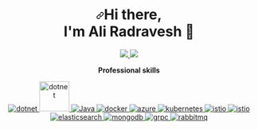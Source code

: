<h1 align="center" dir="auto"><a id="user-content-hi-there--im-ali-radravesh--" class="anchor" aria-hidden="true" href="#hi-there--im-ali-radravesh--"><svg class="octicon octicon-link" viewBox="0 0 16 16" version="1.1" width="16" height="16" aria-hidden="true"><path fill-rule="evenodd" d="M7.775 3.275a.75.75 0 001.06 1.06l1.25-1.25a2 2 0 112.83 2.83l-2.5 2.5a2 2 0 01-2.83 0 .75.75 0 00-1.06 1.06 3.5 3.5 0 004.95 0l2.5-2.5a3.5 3.5 0 00-4.95-4.95l-1.25 1.25zm-4.69 9.64a2 2 0 010-2.83l2.5-2.5a2 2 0 012.83 0 .75.75 0 001.06-1.06 3.5 3.5 0 00-4.95 0l-2.5 2.5a3.5 3.5 0 004.95 4.95l1.25-1.25a.75.75 0 00-1.06-1.06l-1.25 1.25a2 2 0 01-2.83 0z"></path></svg></a>Hi there, <br> I'm Ali Radravesh <g-emoji class="g-emoji" alias="wave" fallback-src="https://github.githubassets.com/images/icons/emoji/unicode/1f44b.png">👋</g-emoji> </h1>

<p align="center" dir="auto">
 <a href="https://www.linkedin.com/in/ali-radravesh/" rel="nofollow">
  <img src="https://camo.githubusercontent.com/162001cc0747178f47ced6e40de0cd16e375beb9b5fbca4ea3d520ecca78cd85/68747470733a2f2f696d672e69636f6e73382e636f6d2f666c75656e742f34382f3030303030302f6c696e6b6564696e2e706e67" data-canonical-src="https://img.icons8.com/fluent/48/000000/linkedin.png" style="max-width: 100%;">
 </a>
 <a href="https://github.com/alidevrad">
  <img src="https://camo.githubusercontent.com/edace24477b83fec7ceeed28766bed49d1e437525e96e7570ace005e7c8a9432/68747470733a2f2f696d672e69636f6e73382e636f6d2f666c75656e742f34382f3030303030302f6769746875622e706e67" data-canonical-src="https://img.icons8.com/fluent/48/000000/github.png" style="max-width: 100%;">
 </a>
</p>

<p align="center" dir="auto"> 
 <strong>
  Professional skills
  </strong>
</p>

<p align="center" dir="auto">
   <a href="https://dotnet.microsoft.com/" rel="nofollow">
    <img src="https://camo.githubusercontent.com/89ee56e4197baad0b23efbc6b42d2f39a78c1af32628131ab6c2b03b251c321e/68747470733a2f2f7777772e766563746f726c6f676f2e7a6f6e652f6c6f676f732f646f746e65742f646f746e65742d617232312e737667" alt="dotnet" data-canonical-src="https://www.vectorlogo.zone/logos/dotnet/dotnet-ar21.svg" style="max-width: 100%;">
  </a>
  <a href="https://dotnet.microsoft.com/" rel="nofollow">
    <img src="https://camo.githubusercontent.com/9cc77120b80abcd6bfcdc8f426f3a58621e7b64cc40520ad14ab73c7835279b2/68747470733a2f2f75706c6f61642e77696b696d656469612e6f72672f77696b6970656469612f636f6d6d6f6e732f652f65652f2e4e45545f436f72655f4c6f676f2e737667" height="60px" alt="dotnet" data-canonical-src="https://upload.wikimedia.org/wikipedia/commons/e/ee/.NET_Core_Logo.svg" style="max-width: 100%;">
  </a>
  <a href="https://www.java.com/en/" rel="nofollow">
    <img src="src="https://camo.githubusercontent.com/923eea6a54760c8adc876b3afab4fec69342f619a1428b14d8ae211d2f7801cf/68747470733a2f2f696d672e736869656c64732e696f2f62616467652f2d4a6176612d3035313232413f7374796c653d666c6174266c6f676f3d4a617661266c6f676f436f6c6f723d464641353138" alt="Java" data-canonical-src="https://upload.wikimedia.org/wikipedia/en/thumb/3/30/Java_programming_language_logo.svg/300px-Java_programming_language_logo.svg.png" style="max-width: 100%;">
  </a>
  <a href="https://hub.docker.com/" rel="nofollow">
    <img src="https://camo.githubusercontent.com/926c8518051d2fb0f50b237486fb2329df734df8a67c507a2fd85d218f3fc7de/68747470733a2f2f7777772e766563746f726c6f676f2e7a6f6e652f6c6f676f732f646f636b65722f646f636b65722d617232312e737667" alt="docker" data-canonical-src="https://www.vectorlogo.zone/logos/docker/docker-ar21.svg" style="max-width: 100%;">
  </a>
   <a href="https://azure.microsoft.com" rel="nofollow">
    <img src="https://camo.githubusercontent.com/1c5227d7ad390ef244054b0c5ba340bb1cb225cabac896c42bad3831443886fb/68747470733a2f2f7777772e766563746f726c6f676f2e7a6f6e652f6c6f676f732f6d6963726f736f66745f617a7572652f6d6963726f736f66745f617a7572652d617232312e737667" alt="azure" data-canonical-src="https://www.vectorlogo.zone/logos/microsoft_azure/microsoft_azure-ar21.svg" style="max-width: 100%;">
  </a>
  <a href="https://kubernetes.io" rel="nofollow">
    <img src="https://camo.githubusercontent.com/25f5adb8992058dab2b10783fb6da2c151312424344852009bb85b7406364d7d/68747470733a2f2f7777772e766563746f726c6f676f2e7a6f6e652f6c6f676f732f6b756265726e657465732f6b756265726e657465732d617232312e737667" alt="kubernetes" data-canonical-src="https://www.vectorlogo.zone/logos/kubernetes/kubernetes-ar21.svg" style="max-width: 100%;">
  </a>
  <a href="https://istio.io" rel="nofollow">
    <img src="https://camo.githubusercontent.com/fc11a91db474fa3d9ba179dfe47934b423bb93563c099e6d637f571528746d6a/68747470733a2f2f7777772e766563746f726c6f676f2e7a6f6e652f6c6f676f732f697374696f696f2f697374696f696f2d617232312e737667" alt="istio" data-canonical-src="https://www.vectorlogo.zone/logos/istioio/istioio-ar21.svg" style="max-width: 100%;">
  </a>
  <a href="https://www.envoyproxy.io" rel="nofollow">
    <img src="https://camo.githubusercontent.com/8b531605d636185c3053702afcfe570bd54793d7e750576cccc1d7f4cac0b98c/68747470733a2f2f7777772e766563746f726c6f676f2e7a6f6e652f6c6f676f732f656e766f7970726f7879696f2f656e766f7970726f7879696f2d617232312e737667" alt="istio" data-canonical-src="https://www.vectorlogo.zone/logos/envoyproxyio/envoyproxyio-ar21.svg" style="max-width: 100%;">
  </a>
  <a href="https://www.elastic.co" rel="nofollow">
    <img src="https://camo.githubusercontent.com/534ac21aa895014c73aba5aa777bc6160206263ede12ba516014d671376301f5/68747470733a2f2f7777772e766563746f726c6f676f2e7a6f6e652f6c6f676f732f656c61737469632f656c61737469632d617232312e737667" alt="elasticsearch" data-canonical-src="https://www.vectorlogo.zone/logos/elastic/elastic-ar21.svg" style="max-width: 100%;">
  </a>
  <a href="https://www.mongodb.com/" rel="nofollow">
    <img src="https://camo.githubusercontent.com/51ab47b87f7b0b3dd0bf4e48ec5129ba7c5b5296e8e8b8c61d61a0018a753d3c/68747470733a2f2f7777772e766563746f726c6f676f2e7a6f6e652f6c6f676f732f6d6f6e676f64622f6d6f6e676f64622d617232312e737667" alt="mongodb" data-canonical-src="https://www.vectorlogo.zone/logos/mongodb/mongodb-ar21.svg" style="max-width: 100%;">
  </a>
  <a href="https://grpc.io/" rel="nofollow">
    <img src="https://camo.githubusercontent.com/f5fc77b9df972837a675a5a42223da882dad9c690c3f6be3d10a069fe7dd6f41/68747470733a2f2f7777772e766563746f726c6f676f2e7a6f6e652f6c6f676f732f67727063696f2f67727063696f2d617232312e737667" alt="grpc" data-canonical-src="https://www.vectorlogo.zone/logos/grpcio/grpcio-ar21.svg" style="max-width: 100%;">
  </a>
  <a href="https://www.rabbitmq.com" rel="nofollow">
    <img src="https://camo.githubusercontent.com/0457b39c9f03fe70813597429df2869686b448edc928136be4f3e8526bd1f988/68747470733a2f2f7777772e766563746f726c6f676f2e7a6f6e652f6c6f676f732f7261626269746d712f7261626269746d712d617232312e737667" alt="rabbitmq" data-canonical-src="https://www.vectorlogo.zone/logos/rabbitmq/rabbitmq-ar21.svg" style="max-width: 100%;">
  </a>
  <br>
</p>

<!--
**alidevrad/alidevrad** is a ✨ _special_ ✨ repository because its `README.md` (this file) appears on your GitHub profile.

Here are some ideas to get you started:

- 🔭 I’m currently working on ...
- 🌱 I’m currently learning ...
- 👯 I’m looking to collaborate on ...
- 🤔 I’m looking for help with ...
- 💬 Ask me about ...
- 📫 How to reach me: ...
- 😄 Pronouns: ...
- ⚡ Fun fact: ...
-->
